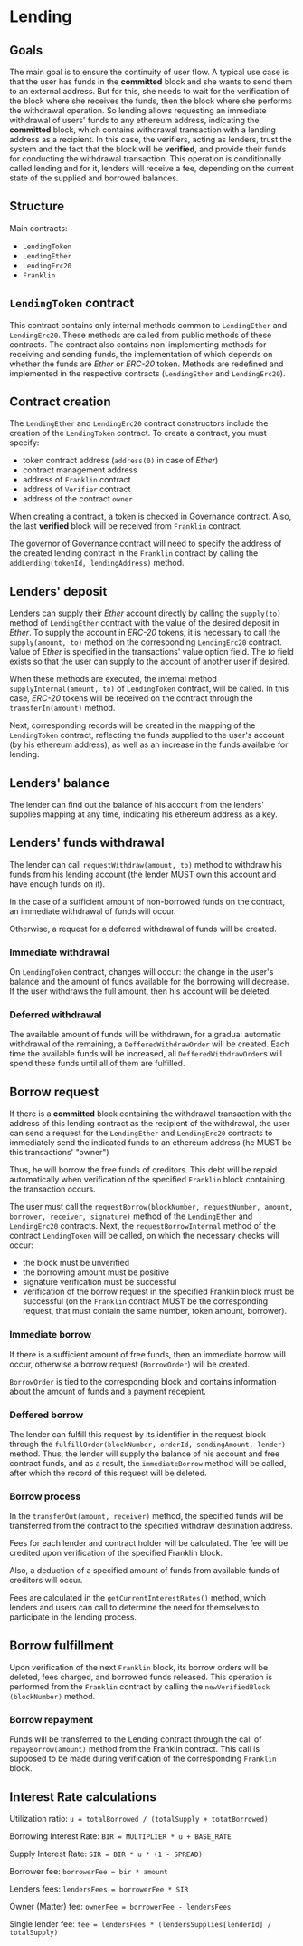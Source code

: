 # Lending

## Goals

The main goal is to ensure the continuity of user flow. A typical use case is that the user has funds in the **committed** block and she wants to send them to an external address. But for this, she needs to wait for the verification of the block where she receives the funds, then the block where she performs the withdrawal operation. So lending allows requesting an immediate withdrawal of users' funds to any ethereum address, indicating the **committed** block, which contains withdrawal transaction with a lending address as a recipient. In this case, the verifiers, acting as lenders, trust the system and the fact that the block will be **verified**, and provide their funds for conducting the withdrawal transaction. This operation is conditionally called lending and for it, lenders will receive a fee, depending on the current state of the supplied and borrowed balances.

## Structure

Main contracts:
- `LendingToken`
- `LendingEther`
- `LendingErc20`
- `Franklin`

## `LendingToken` contract

This contract contains only internal methods common to `LendingEther` and `LendingErc20`. These methods are called from public methods of these contracts.
The contract also contains non-implementing methods for receiving and sending funds, the implementation of which depends on whether the funds are *Ether* or *ERC-20* token. Methods are redefined and implemented in the respective contracts (`LendingEther` and `LendingErc20`).

## Contract creation

The `LendingEther` and `LendingErc20` contract constructors include the creation of the `LendingToken` contract.
To create a contract, you must specify:
- token contract address (`address(0)` in case of *Ether*)
- contract management address
- address of `Franklin` contract
- address of `Verifier` contract
- address of the contract `owner`

When creating a contract, a token is checked in Governance contract.
Also, the last **verified** block will be received from `Franklin` contract.

The governor of Governance contract will need to specify the address of the created lending contract in the `Franklin` contract by calling the `addLending(tokenId, lendingAddress)` method.

## **Lenders'** deposit

Lenders can supply their *Ether* account directly by calling the `supply(to)` method of `LendingEther` contract with the value of the desired deposit in *Ether*.
To supply the account in *ERC-20* tokens, it is necessary to call the `supply(amount, to)` method on the corresponding `LendingErc20` contract.  Value of *Ether* is specified in the transactions' value option field.
The *to* field exists so that the user can supply to the account of another user if desired.

When these methods are executed, the internal method `supplyInternal(amount, to)` of `LendingToken` contract, will be called. In this case, *ERC-20* tokens will be received on the contract through the `transferIn(amount)` method.

Next, corresponding records will be created in the mapping of the `LendingToken` contract, reflecting the funds supplied to the user's account (by his ethereum address), as well as an increase in the funds available for lending.

## **Lenders'** balance

The lender can find out the balance of his account from the lenders' supplies mapping at any time, indicating his ethereum address as a key.

## **Lenders'** funds withdrawal

The lender can call `requestWithdraw(amount, to)` method to withdraw his funds from his lending account (the lender MUST own this account and have enough funds on it).

In the case of a sufficient amount of non-borrowed funds on the contract, an immediate withdrawal of funds will occur.

Otherwise, a request for a deferred withdrawal of funds will be created.

### Immediate withdrawal

On `LendingToken` contract, changes will occur: the change in the user's balance and the amount of funds available for the borrowing will decrease. If the user withdraws the full amount, then his account will be deleted.

### Deferred withdrawal

The available amount of funds will be withdrawn, for a gradual automatic withdrawal of the remaining, a `DefferedWithdrawOrder` will be created. Each time the available funds will be increased, all `DefferedWithdrawOrder`s will spend these funds until all of them are fulfilled.

## Borrow request

If there is a **committed** block containing the withdrawal transaction with the address of this lending contract as the recipient of the withdrawal, the user can send a request for the `LendingEther` and `LendingErc20` contracts to immediately send the indicated funds to an ethereum address (he MUST be this transactions' "owner")

Thus, he will borrow the free funds of creditors. This debt will be repaid automatically when verification of the specified `Franklin` block containing the transaction occurs.

The user must call the `requestBorrow(blockNumber, requestNumber, amount, borrower, receiver, signature)` method of the `LendingEther` and` LendingErc20` contracts.
Next, the `requestBorrowInternal` method of the contract `LendingToken` will be called, on which the necessary checks will occur:
- the block must be unverified
- the borrowing amount must be positive
- signature verification must be successful
- verification of the borrow request in the specified Franklin block must be successful (on the `Franklin` contract MUST be the corresponding request, that must contain the same number, token amount, borrower).

### Immediate borrow

If there is a sufficient amount of free funds, then an immediate borrow will occur, otherwise a borrow request (`BorrowOrder`) will be created.

`BorrowOrder` is tied to the corresponding block and contains information about the amount of funds and a payment recepient.

### Deffered borrow

The lender can fulfill this request by its identifier in the request block through the `fulfillOrder(blockNumber, orderId, sendingAmount, lender)` method. Thus, the lender will supply the balance of his account and free contract funds, and as a result, the `immediateBorrow` method will be called, after which the record of this request will be deleted.

### Borrow process

In the `transferOut(amount, receiver)` method, the specified funds will be transferred from the contract to the specified withdraw destination address.

Fees for each lender and contract holder will be calculated. The fee will be credited upon verification of the specified Franklin block.

Also, a deduction of a specified amount of funds from available funds of creditors will occur.

Fees are calculated in the `getCurrentInterestRates()` method, which lenders and users can call to determine the need for themselves to participate in the lending process.

## Borrow fulfillment

Upon verification of the next `Franklin` block, its borrow orders will be deleted, fees charged, and borrowed funds released. This operation is performed from the `Franklin` contract by calling the `newVerifiedBlock (blockNumber)` method.

### Borrow repayment

Funds will be transferred to the Lending contract through the call of `repayBorrow(amount)` method from the Franklin contract. This call is supposed to be made during verification of the corresponding `Franklin` block.

## Interest Rate calculations

Utilization ratio: 
`u = totalBorrowed / (totalSupply + totatBorrowed)`

Borrowing Interest Rate:
`BIR = MULTIPLIER * u + BASE_RATE`

Supply Interest Rate:
`SIR = BIR * u * (1 - SPREAD)`

Borrower fee:
`borrowerFee = bir * amount`

Lenders fees:
`lendersFees = borrowerFee * SIR`

Owner (Matter) fee:
`ownerFee = borrowerFee - lendersFees`

Single lender fee:
`fee = lendersFees * (lendersSupplies[lenderId] / totalSupply)`

